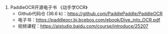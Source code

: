 1. PaddleOCR开源电子书 《动手学OCR》
   - Github代码仓 (36.6 k)：https://github.com/PaddlePaddle/PaddleOCR
   - 电子书：https://paddleocr.bj.bcebos.com/ebook/Dive_into_OCR.pdf
   - 视频课程：https://aistudio.baidu.com/course/introduce/25207
   